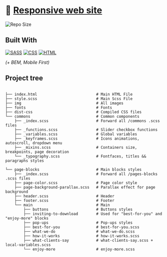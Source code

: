 # :link: [Responsive web site]([https://jays-v.github.io/responsive-website](https://jays-v.github.io/pure-CSS-responsive-website-slideshow-parallax-scrolling/)) 
![Repo Size](https://img.shields.io/github/repo-size/JayS-v/responsive-website)


## Built With

[![SASS](https://img.shields.io/badge/Sass-CC6699?style=for-the-badge&logo=sass&logoColor=white)](https://jays-v.github.io/responsive-website) [![CSS](https://img.shields.io/badge/CSS3-1572B6?style=for-the-badge&logo=css3&logoColor=white)](https://jays-v.github.io/responsive-website) [![HTML](https://img.shields.io/badge/HTML5-E34F26?style=for-the-badge&logo=html5&logoColor=white
)](https://jays-v.github.io/responsive-website) 


_(+ BEM, Mobile First)_


## Project tree

```

├── index.html                          # Main HTML File
├── style.scss                          # Main Scss File
├── img                                 # All images
├── fonts                               # Fonts
├── dist-css                            # Compiled CSS files
└── commons                             # Common components                      
    ├── _index.scss                     # Forward all /commons .scss files
    ├── _functions.scss                 # Slider checkbox functions 
    ├── _variables.scss                 # Global variables 
    ├── _keyframes.scss                 # Icons animations, autoscroll, dropdown menu
    ├── _mixins.scss                    # Containers size, breakpoints, page decoration                      
    └── _typography.scss                # Fontfaces, titles && paragraphs styles

└── page-blocks                         # Main blocks styles
    ├── _index.scss                     # Forward all /pages-blocks .scss files                           
    ├── page-color.scss                 # Page color style        
    ├── page-background-parallax.scss   # Parallax effect for page background
    ├── header.scss                     # Header
    ├── footer.scss                     # Footer
    └── main                            # Main
        ├── buttons                     # Buttons styles 
        ├── inviting-to-download        # Used for "best-for-you" and "enjoy-more" blocks
        ├── pop-ups                     # Pop-ups styles
        ├── best-for-you                # best-for-you.scss
        ├── what-we-do                  # what-we-do.scss
        ├── how-it-works                # how-it-works.scss
        ├── what-clients-say            # what-clients-say.scss + local-variables.scss
        └── enjoy-more                  # enjoy-more.scss 
  

```

